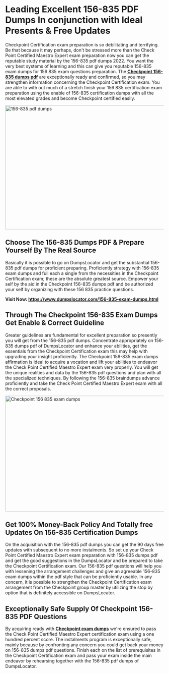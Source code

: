 <h1><strong>Leading Excellent 156-835 PDF Dumps In conjunction with Ideal Presents &amp; Free Updates</strong></h1>
<p>Checkpoint Certification exam preparation is so debilitating and terrifying. Be that because it may perhaps, don't be stressed more than the Check Point Certified Maestro Expert exam preparation now you can get the reputable study material by the 156-835 pdf dumps 2022. You want the very best systems of learning and this can give you reputable 156-835 exam dumps for 156 835 exam questions preparation. The <strong><a href="https://www.dumpslocator.com/156-835-exam-dumps.html">Checkpoint 156-835 dumps pdf</a></strong> are exceptionally ready and confirmed, so you may strengthen information concerning the Checkpoint Certification exam. You are able to with out much of a stretch finish your 156 835 certification exam preparation using the enable of 156-835 certification dumps with all the most elevated grades and become Checkpoint certified easily.</p>
<p><img src="https://i.ibb.co/SKhFh8d/Pastel-Purple-Computer-UI-Class-Syllabus-Education-Presentation.png" alt="156-835 pdf dumps" width="700" height="393" /></p>
<h2><strong>Choose The 156-835 Dumps PDF &amp; Prepare Yourself By The Real Source</strong></h2>
<p>Basically it is possible to go on DumpsLocator and get the substantial 156-835 pdf dumps for proficient preparing. Proficiently strategy with 156-835 exam dumps and full each a single from the necessities in the Checkpoint Certification exam; these are the absolute greatest source. Empower your self by the aid in the Checkpoint 156-835 dumps pdf and be authorized your self by organizing with these 156 835 practice questions.</p>
<p><strong>Visit Now: <a href="https://www.dumpslocator.com/156-835-exam-dumps.html">https://www.dumpslocator.com/156-835-exam-dumps.html</a></strong></p>
<h2><strong>Through The Checkpoint 156-835 Exam Dumps Get Enable &amp; Correct Guideline</strong></h2>
<p>Greater guidelines are fundamental for excellent preparation so presently you will get from the 156-835 pdf dumps. Concentrate appropriately on 156-835 dumps pdf of DumpsLocator and enhance your abilities, get the essentials from the Checkpoint Certification exam this may help with upgrading your insight proficiently. The Checkpoint 156-835 exam dumps affirmation is ideal to acquire a vocation and lift your abilities to endeavor the Check Point Certified Maestro Expert exam very properly. You will get the unique realities and data by the 156-835 pdf questions and plan with all the specialized techniques. By following the 156-835 braindumps advance proficiently and take the Check Point Certified Maestro Expert exam with all the correct proposals.</p>
<p><a href="https://www.dumpslocator.com/156-835-exam-dumps.html"><img src="https://i.ibb.co/NtZbgjG/Blue-and-White-Medical-Dental-Clinic-Facebook-Ad.png" alt="Checkpoint 156 835 exam dumps" width="700" height="367" /></a></p>
<h2><strong>Get 100% Money-Back Policy And Totally free Updates On 156-835 Certification Dumps</strong></h2>
<p>On the acquisition with the 156-835 pdf dumps you can get the 90 days free updates with subsequent to no more instalments. So set up your Check Point Certified Maestro Expert exam preparation with 156-835 dumps pdf and get the good suggestions in the DumpsLocator and be prepared to take the Checkpoint Certification exam. Our 156-835 pdf questions will help you with lessening the arrangement challenges and give an agreeable 156-835 exam dumps within the pdf style that can be proficiently usable. In any concern, it is possible to strengthen the Checkpoint Certification exam arrangement from the Checkpoint group master by utilizing the stop by option that is definitely accessible on DumpsLocator.</p>
<h2><strong>Exceptionally Safe Supply Of Checkpoint 156-835 PDF Questions</strong></h2>
<p>By acquiring ready with <strong><a href="https://www.dumpslocator.com/checkpoint-exams.html">Checkpoint exam dumps</a></strong> we're ensured to pass the Check Point Certified Maestro Expert certification exam using a one hundred percent score. The instalments program is exceptionally safe, mainly because by confronting any concern you could get back your money on 156-835 dumps pdf questions. Finish each on the list of prerequisites in the Checkpoint Certification exam and pass your exam inside the main endeavor by rehearsing together with the 156-835 pdf dumps of DumpsLocator.</p>
